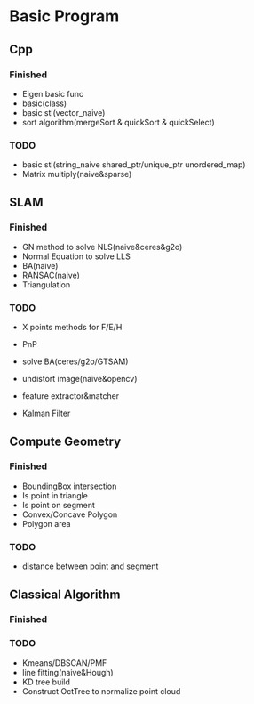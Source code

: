 # Basic Program

## Cpp 
### Finished 
- Eigen basic func
- basic(class)
- basic stl(vector_naive)
- sort algorithm(mergeSort & quickSort & quickSelect)
### TODO
- basic stl(string_naive shared_ptr/unique_ptr unordered_map)
- Matrix multiply(naive&sparse)


## SLAM
### Finished
- GN method to solve NLS(naive&ceres&g2o)
- Normal Equation to solve LLS
- BA(naive)
- RANSAC(naive)
- Triangulation
### TODO
- X points methods for F/E/H
- PnP
- solve BA(ceres/g2o/GTSAM)
- undistort image(naive&opencv)
- feature extractor&matcher

- Kalman Filter

## Compute Geometry
### Finished 
- BoundingBox intersection
- Is point in triangle
- Is point on segment
- Convex/Concave Polygon
- Polygon area

### TODO
- distance between point and segment

## Classical Algorithm
### Finished 


### TODO
- Kmeans/DBSCAN/PMF
- line fitting(naive&Hough)
- KD tree build
- Construct OctTree to normalize point cloud